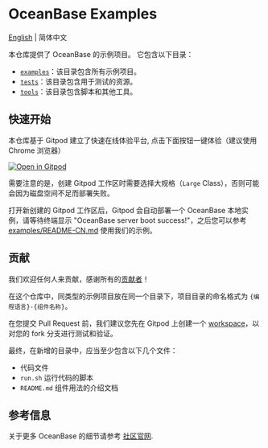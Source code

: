 # OceanBase Examples

[English](README.md) | 简体中文

本仓库提供了 OceanBase 的示例项目。 它包含以下目录：

- [`examples`](examples)：该目录包含所有示例项目。
- [`tests`](tests)：该目录包含用于测试的资源。
- [`tools`](tools)：该目录包含脚本和其他工具。

## 快速开始

本仓库基于 Gitpod 建立了快速在线体验平台, 点击下面按钮一键体验（建议使用 Chrome 浏览器）

[![Open in Gitpod](https://gitpod.io/button/open-in-gitpod.svg)](https://gitpod.io/#https://github.com/oceanbase/ob-example)

需要注意的是，创建 Gitpod 工作区时需要选择大规格（`Large` Class），否则可能会因为磁盘空间不足而部署失败。

打开新创建的 Gitpod 工作区后，Gitpod 会自动部署一个 OceanBase 本地实例，请等待终端显示 "OceanBase server boot success!"，之后您可以参考 [examples/README-CN.md](examples/README-CN.md) 使用我们的示例。

## 贡献

我们欢迎任何人来贡献，感谢所有的[贡献者](https://github.com/oceanbase/ob-example/graphs/contributors)！

在这个仓库中，同类型的示例项目放在同一个目录下，项目目录的命名格式为 `{编程语言}-{组件名称}`。

在您提交 Pull Request 前，我们建议您先在 Gitpod 上创建一个 [workspace](https://gitpod.io/workspaces/)，以对您的 fork 分支进行测试和验证。

最终，在新增的目录中，应当至少包含以下几个文件：

- 代码文件
- `run.sh` 运行代码的脚本
- `README.md` 组件用法的介绍文档

## 参考信息

关于更多 OceanBase 的细节请参考 [社区官网](https://open.oceanbase.com).
